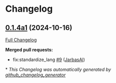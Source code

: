 # Changelog

## [0.1.4a1](https://github.com/OpenVoiceOS/ovos-common-query-pipeline-plugin/tree/0.1.4a1) (2024-10-16)

[Full Changelog](https://github.com/OpenVoiceOS/ovos-common-query-pipeline-plugin/compare/0.1.3...0.1.4a1)

**Merged pull requests:**

- fix:standardize\_lang [\#9](https://github.com/OpenVoiceOS/ovos-common-query-pipeline-plugin/pull/9) ([JarbasAl](https://github.com/JarbasAl))



\* *This Changelog was automatically generated by [github_changelog_generator](https://github.com/github-changelog-generator/github-changelog-generator)*
